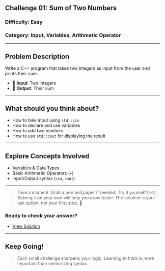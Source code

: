 ## Challenge 01: Sum of Two Numbers

### Difficulty: Easy

### Category: Input, Variables, Arithmetic Operator


---

## Problem Description

Write a C++ program that takes two integers as input from the user and prints their sum.
- 🔹 **Input**: Two integers
- 🔹 **Output**: Their sum

---

## What should you think about?
- How to take input using `std::cin`
- How to declare and use variables
- How to add two numbers
- How to use `std::cout` for displaying the result

---

## Explore Concepts Involved
- Variables & Data Types
- Basic Arithmetic Operators (`+`)
- Input/Output syntax (`cin`, `cout`)

---

> Take a moment. Grab a pen and paper if needed. Try it yourself first.
Solving it on your own will help you grow faster.
The solution is your last option, not your first stop. 💪

### Ready to check your answer?
- [View Solution](./solution.cpp)
 
---

## Keep Going!
> Each small challenge sharpens your logic.
 Learning to think is more important than memorizing syntax. 